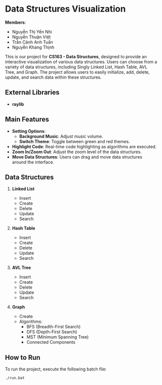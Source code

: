 # **Data Structures Visualization**

**Members**:  
- Nguyễn Thị Yến Nhi  
- Nguyễn Thuận Việt  
- Trần Cảnh Anh Tuấn
- Nguyễn Khang Thịnh 

This is our project for **CS163 - Data Structures**, designed to provide an interactive visualization of various data structures. Users can choose from a variety of data structures, including Singly Linked List, Hash Table, AVL Tree, and Graph. The project allows users to easily initialize, add, delete, update, and search data within these structures.

## **External Libraries**  
- **raylib**

## **Main Features**
- **Setting Options**:
  - **Background Music**: Adjust music volume.
  - **Switch Theme**: Toggle between green and red themes.
- **Highlight Code**: Real-time code highlighting as algorithms are executed.
- **Zoom In/Zoom Out**: Adjust the zoom level of the data structures.
- **Move Data Structures**: Users can drag and move data structures around the interface.

## **Data Structures**
1. **Linked List**
   - Insert
   - Create
   - Delete
   - Update
   - Search

2. **Hash Table**
   - Insert
   - Create
   - Delete
   - Update
   - Search

3. **AVL Tree**
   - Insert
   - Create
   - Delete
   - Update
   - Search

4. **Graph**
   - Create
   - Algorithms:
     - BFS (Breadth-First Search)
     - DFS (Depth-First Search)
     - MST (Minimum Spanning Tree)
     - Connected Components

## **How to Run**
To run the project, execute the following batch file:
```bash
./run.bat
